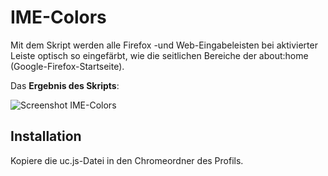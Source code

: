 # IME-Colors
Mit dem Skript werden alle Firefox -und Web-Eingabeleisten bei aktivierter Leiste optisch so eingefärbt, wie die seitlichen 
Bereiche der about:home (Google-Firefox-Startseite).


Das **Ergebnis des Skripts**:

![Screenshot IME-Colors](https://github.com/ardiman/userChrome.js/raw/master/imecolors/scr_imecolors.png)

## Installation
Kopiere die uc.js-Datei in den Chromeordner des Profils.